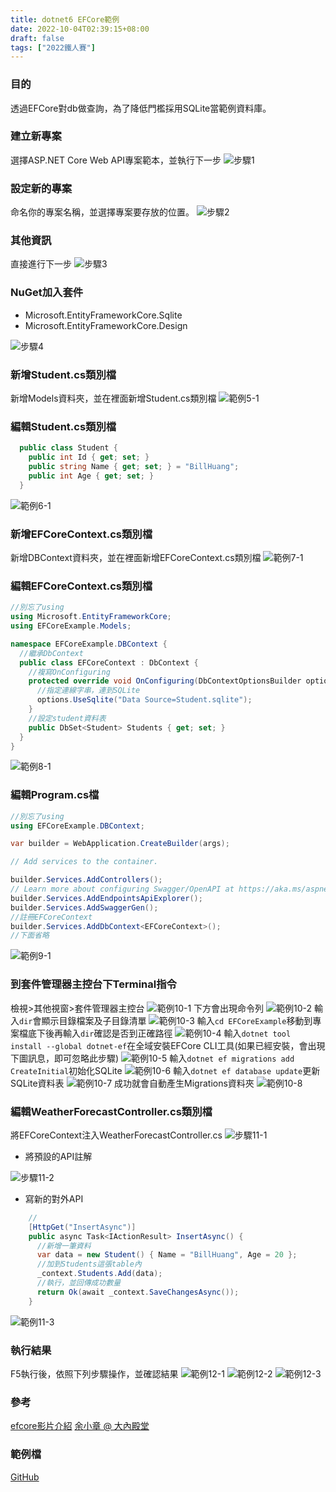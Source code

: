 ```yaml
---
title: dotnet6 EFCore範例
date: 2022-10-04T02:39:15+08:00
draft: false
tags: ["2022鐵人賽"]
---
```

### 目的
透過EFCore對db做查詢，為了降低門檻採用SQLite當範例資料庫。

### 建立新專案
選擇ASP.NET Core Web API專案範本，並執行下一步
![步驟1](https://user-images.githubusercontent.com/19286751/143255617-9964a993-becd-414b-aba2-632e99dd985d.png)
### 設定新的專案
命名你的專案名稱，並選擇專案要存放的位置。
![步驟2](https://user-images.githubusercontent.com/19286751/192133220-0a7e3474-6533-456e-a881-073c4e5bdbda.png)
### 其他資訊
直接進行下一步
![步驟3](https://user-images.githubusercontent.com/19286751/148767425-ef0c8469-3d95-4f86-87ca-1c47c5cd0791.png)
### NuGet加入套件
+ Microsoft.EntityFrameworkCore.Sqlite
+ Microsoft.EntityFrameworkCore.Design

![步驟4](https://user-images.githubusercontent.com/19286751/192144108-34319964-4189-4a43-bee1-90e81b90c2a7.png)
### 新增Student.cs類別檔
新增Models資料夾，並在裡面新增Student.cs類別檔
![範例5-1](https://user-images.githubusercontent.com/19286751/192144859-09e9bccf-1fc2-4895-b7a5-f0373e84ba01.png)
### 編輯Student.cs類別檔
```C#
  public class Student {
    public int Id { get; set; }
    public string Name { get; set; } = "BillHuang";
    public int Age { get; set; }
  }
```
![範例6-1](https://user-images.githubusercontent.com/19286751/192144999-5f4e9cd3-6e4d-4f43-ae85-b8c4b9433975.png)
### 新增EFCoreContext.cs類別檔
新增DBContext資料夾，並在裡面新增EFCoreContext.cs類別檔
![範例7-1](https://user-images.githubusercontent.com/19286751/193632519-763f6fff-33cd-45b5-862b-9f778c20baef.png)
### 編輯EFCoreContext.cs類別檔
```C#
//別忘了using
using Microsoft.EntityFrameworkCore;
using EFCoreExample.Models;

namespace EFCoreExample.DBContext {
  //繼承DbContext
  public class EFCoreContext : DbContext {
    //複寫OnConfiguring
    protected override void OnConfiguring(DbContextOptionsBuilder options) {
      //指定連線字串，連到SQLite
      options.UseSqlite("Data Source=Student.sqlite");
    }
    //設定student資料表
    public DbSet<Student> Students { get; set; }
  }
}
```
![範例8-1](https://user-images.githubusercontent.com/19286751/192145087-b100e9d1-e901-4d61-90fe-e98aa148c70f.png)
### 編輯Program.cs檔
```C#
//別忘了using
using EFCoreExample.DBContext;

var builder = WebApplication.CreateBuilder(args);

// Add services to the container.

builder.Services.AddControllers();
// Learn more about configuring Swagger/OpenAPI at https://aka.ms/aspnetcore/swashbuckle
builder.Services.AddEndpointsApiExplorer();
builder.Services.AddSwaggerGen();
//註冊EFCoreContext
builder.Services.AddDbContext<EFCoreContext>();
//下面省略
```
![範例9-1](https://user-images.githubusercontent.com/19286751/192145499-184ebbfb-9df9-4685-b3e0-2a6132af07d5.png)
### 到套件管理器主控台下Terminal指令
檢視>其他視窗>套件管理器主控台
![範例10-1](https://user-images.githubusercontent.com/19286751/192145927-dc54f669-8b83-4c01-9afa-f4ded0cdabc5.jpg)
下方會出現命令列
![範例10-2](https://user-images.githubusercontent.com/19286751/192146003-e32e32c5-7f9d-405d-9374-13a6aeea86d3.png)
輸入`dir`會顯示目錄檔案及子目錄清單
![範例10-3](https://user-images.githubusercontent.com/19286751/192146080-ecd9341b-51ac-471a-bc1d-8289b6a00672.png)
輸入`cd EFCoreExample`移動到專案檔底下後再輸入`dir`確認是否到正確路徑
![範例10-4](https://user-images.githubusercontent.com/19286751/192146188-4c0946b3-58bb-4fa4-a0af-b2fa8314acb9.png)
輸入`dotnet tool install --global dotnet-ef`在全域安裝EFCore CLI工具(如果已經安裝，會出現下圖訊息，即可忽略此步驟)
![範例10-5](https://user-images.githubusercontent.com/19286751/192146323-4bfd1b6b-a367-4eba-be7b-11850c755106.png)
輸入`dotnet ef migrations add CreateInitial`初始化SQLite
![範例10-6](https://user-images.githubusercontent.com/19286751/192146700-7375bbfb-d678-456c-b4f4-2f72ddb9afba.png)
輸入`dotnet ef database update`更新SQLite資料表
![範例10-7](https://user-images.githubusercontent.com/19286751/192147220-21ed77a4-1bd6-4db3-a52f-6c794ca9d922.png)
成功就會自動產生Migrations資料夾
![範例10-8](https://user-images.githubusercontent.com/19286751/192147306-983ea9b5-256f-4fce-a27f-caead7a9b757.png)
### 編輯WeatherForecastController.cs類別檔
將EFCoreContext注入WeatherForecastController.cs
![步驟11-1](https://user-images.githubusercontent.com/19286751/192147618-10ee72b7-b36c-4772-94d4-bbd0423e9975.png)
+ 將預設的API註解

![步驟11-2](https://user-images.githubusercontent.com/19286751/154978191-e218edc4-5df3-49ad-9b7b-c4ddfa9fcdb1.png)
+ 寫新的對外API

```C#
    //
    [HttpGet("InsertAsync")]
    public async Task<IActionResult> InsertAsync() {
      //新增一筆資料
      var data = new Student() { Name = "BillHuang", Age = 20 };
      //加到Students這張table內
      _context.Students.Add(data);
      //執行，並回傳成功數量
      return Ok(await _context.SaveChangesAsync());
    }
```
![範例11-3](https://user-images.githubusercontent.com/19286751/192148162-4647d85e-0471-4dfe-8114-a54298cbe8ba.png)
### 執行結果
F5執行後，依照下列步驟操作，並確認結果
![範例12-1](https://user-images.githubusercontent.com/19286751/192148343-65459327-6d94-47a1-a532-b73c4998e0ae.png)
![範例12-2](https://user-images.githubusercontent.com/19286751/192148388-98901307-9b0d-472f-9797-363c84b7e571.png)
![範例12-3](https://user-images.githubusercontent.com/19286751/192148422-1a0b7a3b-dce3-4f83-a7fd-8684bbdc294a.png)
### 參考
[efcore影片介紹](https://www.youtube.com/watch?v=Fbf_ua2t6v4)
[余小章 @ 大內殿堂](https://dotblogs.com.tw/yc421206/2019/11/28/ef_core_migration)
### 範例檔
[GitHub](https://github.com/CI-YU/2022-ITHelp/tree/main/EFCoreExample)